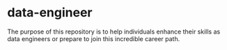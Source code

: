 # data-engineer
The purpose of this repository is to help individuals enhance their skills as data engineers or prepare to join this incredible career path.
